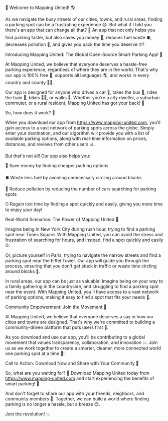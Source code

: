 🚀 Welcome to Mapping United! 🌎

As we navigate the busy streets of our cities, towns, and rural areas, finding a parking spot can be a frustrating experience 😩. But what if I told you there's an app that can change all that? 🤔 An app that not only helps you find parking faster, but also saves you money 💸, reduces fuel waste ⛽️, decreases pollution 🌟, and gives you back the time you deserve ⏰?

Introducing Mapping United: The Global Open-Source Smart Parking App! 🎉

At Mapping United, we believe that everyone deserves a hassle-free parking experience, regardless of where they are in the world. That's why our app is 100% free 💸, supports all languages 🌎, and works in every country and county 🏃‍♂️.

Our app is designed for anyone who drives a car 🚗, takes the bus 🚌, rides the train 🚂, bikes 🚴‍♀️, or walks 👣. Whether you're a city dweller, a suburban commuter, or a rural resident, Mapping United has got your back! 🤝

So, how does it work? 🤔

When you download our app from https://www.mapping-united.com, you'll gain access to a vast network of parking spots across the globe. Simply enter your destination, and our algorithm will provide you with a list of available parking options, along with real-time information on prices, distances, and reviews from other users 📊.

But that's not all! Our app also helps you:

💸 Save money by finding cheaper parking options

⛽️ Waste less fuel by avoiding unnecessary circling around blocks

🌟 Reduce pollution by reducing the number of cars searching for parking spots

⏰ Regain lost time by finding a spot quickly and easily, giving you more time to enjoy your day!

Real-World Scenarios: The Power of Mapping United 🌈

Imagine being in New York City during rush hour, trying to find a parking spot near Times Square. With Mapping United, you can avoid the stress and frustration of searching for hours, and instead, find a spot quickly and easily ⏰.

Or, picture yourself in Paris, trying to navigate the narrow streets and find a parking spot near the Eiffel Tower. Our app will guide you through the process, ensuring that you don't get stuck in traffic or waste time circling around blocks 🚗.

In rural areas, our app can be just as valuable! Imagine being on your way to a family gathering in the countryside, and struggling to find a parking spot near the event. With Mapping United, you'll have access to a vast network of parking options, making it easy to find a spot that fits your needs 🌳.

Community Empowerment: Join the Movement 💪

At Mapping United, we believe that everyone deserves a say in how our cities and towns are designed. That's why we're committed to building a community-driven platform that puts users first 🤝.

As you download and use our app, you'll be contributing to a global movement that values transparency, collaboration, and innovation 💥. Join us as we work together to create a smarter, cleaner, more connected world one parking spot at a time 🌟!

Call to Action: Download Now and Share with Your Community 📲

So, what are you waiting for? 🤔 Download Mapping United today from https://www.mapping-united.com and start experiencing the benefits of smart parking! 🎉

And don't forget to share our app with your friends, neighbors, and community members 👫. Together, we can build a world where finding parking is no longer a hassle, but a breeze 😊.

Join the revolution! 💥